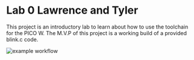 # Lab 0 Lawrence and Tyler

This project is an introductory lab to learn about how to use the toolchain for the PICO W. The M.V.P of this project is a working build of a provided blink.c code.

![example workflow](https://github.com/uofu-adv-emb-25/Lawrence_Tyler_Lab0/actions/workflows/main.yml/badge.svg)
